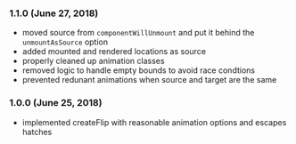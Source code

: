 ### 1.1.0 (June 27, 2018)
 * moved source from `componentWillUnmount` and put it behind the `unmountAsSource` option
 * added mounted and rendered locations as source
 * properly cleaned up animation classes
 * removed logic to handle empty bounds to avoid race condtions
 * prevented redunant animations when source and target are the same

### 1.0.0 (June 25, 2018)
 * implemented createFlip with reasonable animation options and escapes hatches
